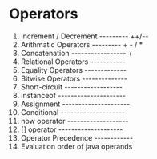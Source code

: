 # Operators

1. Increment / Decrement --------- ++/--
1. Arithmatic Operators --------- + - / *
1. Concatenation ----------------- +
1. Relational Operators -----------
1. Equality Operators -------------
1. Bitwise Operators --------------
1. Short-circuit ------------------
1. instanceof ---------------------
1. Assignment ---------------------
1. Conditional --------------------
1. now operator -------------------
1. [] operator --------------------
1. Operator Precedence ------------
1. Evaluation order of java operands
